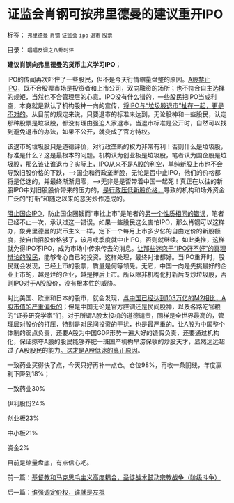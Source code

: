 # 证监会肖钢可按弗里德曼的建议重开IPO

标签： `弗里德曼` `肖钢` `证监会` `ipo` `退市` `股票` 

目录： `唱唱反调之八卦时评`

**建议肖钢向弗里德曼的货币主义学习IPO**；

IPO的传闻再次吓住了一些股民，但不是今天行情缩量盘整的原因。[A股禁止IPO](../../../2012/1/18/解除对小盘股的歧视性打压，A股牛市将不惧IPO.md)，既不合股票市场是投资者和上市公司，双向融资的场所；也不符合自主选择的规矩，当然也不合管理层的心意。IPO没有什么错的，一些股民把IPO当成利空，本身就是默认了机构股神一向的宣传，[将IPO与“垃圾股退市”扯在一起，更是不对的](../../../2011/6/19/A股越是规范退市，越是不可能退市.md)。从目前的规定来说，只要退市的标准未达到，无论股神和一些股民，认定那种股票是垃圾股，都没有理由强迫人家退市。当退市标准是公开时，自然可以找到避免退市的办法，如果不公开，就变成了官方特权。

该退市的垃圾股只是道德评价，对行政垄断的权力非常有利！否则什么是垃圾股，标准是什么？这是最根本的问题。机构认为创业板是垃圾股，笔者认为国企股是垃圾股，那么该让谁退市？实际上[，IPO从来不是A股的利空](../../../2011/1/6/新价大量高价IPO不是大盘股低迷的原因.md)，单纯新股上市也不会导致旧股价格的下跌，——>国企和行政垄断股，无论是否中止IPO，他们的价格都将是低迷的，并最终渐渐归零，——>无非是是否带着中国一起死！真正在以往的新股IPO中对旧股股价带来的压力的，[是行政压低新股价格，](../../../2012/1/12/新股强制市盈率越低，二级市场失血越大.md)导致的机构和场外资金广泛的“打新”和随之以来的恶劣炒作造成的。

[阻止国企IPO](../../../2011/10/13/禁止国企IPO，才能实现自由登记上市.md)，防止国企圈钱而“审批上市”是笔者的[另一个性质相同的错误](../../../2013/4/10/几个错误的自我剖析：福利，消费券和储备；.md)，笔者已经不止一次，承认过这一错误。如果一些股民这么害怕IPO，那么肖钢可以这样办，象弗里德曼的货币主义一样，定下一个每月上市多少亿的自由定价的新股额度，按自由招股价格够了，该月或季度就中止IPO，否则就继续。如此类推，这样就免得IPO不IPO，成为市场中传来传去的消息。[让那些迷恋于“IPO好不好”的真理辩论的股民](../../../2013/4/7/假如扔开真理问假如……将是何等样的灾难？！.md)，能够专心自已的投资。这样处理，最终对谁都好。当IPO重开时，股民就会发现，已经上市的股票，质量是何等领先。无它，中国一向是先挑最好的企业上市的，越是烂的企业，越是押后上市。所以除非机构化打新后专炒垃圾股，否则IPO对于A股股价，没有根本性的威胁。

对比美国、欧洲和日本的股市，就会发现，[与中国已经达到103万亿的M2相比，A股市值的严重偏低的](../../../2013/3/14/用M1定义否定M2超发，纵比横比的错乱，人民币，白银，民国法币.md)；但是中国无论是官方腔调还是民间股神，以及各路吃官粮的“证券研究学家”们，对于所谓A股太投机的道德谴责，同样是全世界最高的，管理层对股价的打压，特别是对民间投资的干扰，也是最严重的。让A股为中国整个体制的弱点负责，还要A股为中国GDP形势一遍大好的造假负责，还要通过机构化，保证掠夺A股的股民能够养肥一班国产机构旱涝保收的炒股天才，显然远远超过了A股股民的能力[。这才是A股低迷的真正原因](../../../2011/7/1/A股合理的市盈率应是无限高.md)。

一致药业买得快了点，今天只好再补一点仓。仓位98%，再收一条阴线，年度赢利下降到18%；

一致药业30%

伊利股份24%

创业板23%

中小板21%

资金2%

目前是缩量盘底，有点信心吧。

前一篇：[基督教和马克思毛主义高度耦合，圣徒战术鼓动宗教战争（阶级斗争）](../../../2013/4/11/基督教和马克思毛主义高度耦合，圣徒战术鼓动宗教战争（阶级斗争）.md)

后一篇：[谁强调定价权，谁就是左棍](../../../2013/4/12/谁强调定价权，谁就是左棍.md)